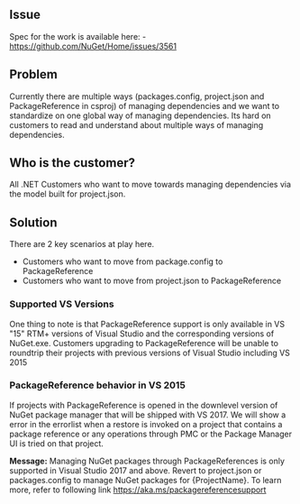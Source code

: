 ## Issue
Spec for the work is available here: - https://github.com/NuGet/Home/issues/3561

## Problem
Currently there are multiple ways (packages.config, project.json and PackageReference in csproj) of managing dependencies and we want to standardize on one global way of managing dependencies. Its hard on customers to read and understand about multiple ways of managing dependencies. 

## Who is the customer?
All .NET Customers who want to move towards managing dependencies via the model built for project.json.

## Solution

There are 2 key scenarios at play here.

* Customers who want to move from package.config to PackageReference
* Customers who want to move from project.json to PackageReference

### Supported VS Versions

One thing to note is that PackageReference support is only available in VS "15" RTM+ versions of Visual Studio and the corresponding versions of NuGet.exe. Customers upgrading to PackageReference will be unable to roundtrip their projects with previous versions of Visual Studio including VS 2015

### PackageReference behavior in VS 2015
If projects with PackageReference is opened in the downlevel version of NuGet package manager that will be shipped with VS 2017. We will show a error in the errorlist when a restore is invoked on a project that contains a package reference or any operations through PMC or the Package Manager UI is tried on that project.

**Message:** Managing NuGet packages through PackageReferences is only supported in Visual Studio 2017 and above. Revert to project.json or packages.config to manage NuGet packages for {ProjectName}. To learn more, refer to following link https://aka.ms/packagereferencesupport



